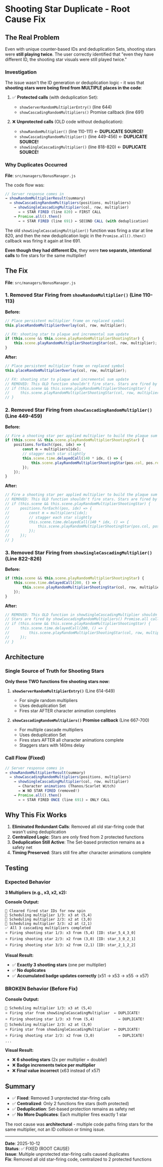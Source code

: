 # Shooting Star Duplicate - Root Cause Fix

## The Real Problem

Even with unique counter-based IDs and deduplication Sets, shooting stars were **still playing twice**. The user correctly identified that "even they have different ID, the shooting star visuals were still played twice."

### Investigation

The issue wasn't the ID generation or deduplication logic - it was that **shooting stars were being fired from MULTIPLE places in the code**:

1. ✅ **Protected calls** (with deduplication Set):
   - `showServerRandomMultiplierEntry()` (line 644)
   - `showCascadingRandomMultipliers()` Promise callback (line 691)

2. ❌ **Unprotected calls** (OLD code without deduplication):
   - `showRandomMultiplier()` (line 110-111) ← **DUPLICATE SOURCE!**
   - `showCascadingRandomMultiplier()` (line 449-456) ← **DUPLICATE SOURCE!**
   - `showSingleCascadingMultiplier()` (line 818-820) ← **DUPLICATE SOURCE!**

### Why Duplicates Occurred

**File**: `src/managers/BonusManager.js`

The code flow was:

```javascript
// Server response comes in
→ showRandomMultiplierResult(summary)
  → showCascadingRandomMultipliers(positions, multipliers)
    → showSingleCascadingMultiplier(col, row, multiplier)
      → ⭐ STAR FIRED (line 820) ← FIRST CALL
    → Promise.all().then()
      → ⭐ STAR FIRED (line 691) ← SECOND CALL (with deduplication)
```

The old `showSingleCascadingMultiplier()` function was firing a star at line 820, and then the new deduplication logic in the `Promise.all().then()` callback was firing it again at line 691.

**Even though they had different IDs**, they were **two separate, intentional calls** to fire stars for the same multiplier!

## The Fix

**File**: `src/managers/BonusManager.js`

### 1. Removed Star Firing from `showRandomMultiplier()` (Line 110-113)

**Before:**
```javascript
// Place persistent multiplier frame on replaced symbol
this.placeRandomMultiplierOverlay(col, row, multiplier);

// FX: shooting star to plaque and incremental sum update
if (this.scene && this.scene.playRandomMultiplierShootingStar) {
    this.scene.playRandomMultiplierShootingStar(col, row, multiplier); ← DUPLICATE!
}
```

**After:**
```javascript
// Place persistent multiplier frame on replaced symbol
this.placeRandomMultiplierOverlay(col, row, multiplier);

// FX: shooting star to plaque and incremental sum update
// REMOVED: This OLD function shouldn't fire stars. Stars are fired by showServerRandomMultiplierEntry() with deduplication.
// if (this.scene && this.scene.playRandomMultiplierShootingStar) {
//     this.scene.playRandomMultiplierShootingStar(col, row, multiplier);
// }
```

### 2. Removed Star Firing from `showCascadingRandomMultiplier()` (Line 449-459)

**Before:**
```javascript
// Fire a shooting star per applied multiplier to build the plaque sum visually, arrival controls sum
if (this.scene && this.scene.playRandomMultiplierShootingStar) {
    positions.forEach((pos, idx) => {
        const m = multipliers[idx];
        // stagger each star slightly
        this.scene.time.delayedCall(140 * idx, () => {
            this.scene.playRandomMultiplierShootingStar(pos.col, pos.row, m); ← DUPLICATE!
        });
    });
}
```

**After:**
```javascript
// Fire a shooting star per applied multiplier to build the plaque sum visually, arrival controls sum
// REMOVED: This OLD function shouldn't fire stars. Stars are fired by showCascadingRandomMultipliers() with deduplication.
// if (this.scene && this.scene.playRandomMultiplierShootingStar) {
//     positions.forEach((pos, idx) => {
//         const m = multipliers[idx];
//         // stagger each star slightly
//         this.scene.time.delayedCall(140 * idx, () => {
//             this.scene.playRandomMultiplierShootingStar(pos.col, pos.row, m);
//         });
//     });
// }
```

### 3. Removed Star Firing from `showSingleCascadingMultiplier()` (Line 822-826)

**Before:**
```javascript
if (this.scene && this.scene.playRandomMultiplierShootingStar) {
    this.scene.time.delayedCall(200, () => {
        this.scene.playRandomMultiplierShootingStar(col, row, multiplier); ← DUPLICATE!
    });
}
```

**After:**
```javascript
// REMOVED: This OLD function in showSingleCascadingMultiplier shouldn't fire stars. 
// Stars are fired by showCascadingRandomMultipliers() Promise.all callback with deduplication.
// if (this.scene && this.scene.playRandomMultiplierShootingStar) {
//     this.scene.time.delayedCall(200, () => {
//         this.scene.playRandomMultiplierShootingStar(col, row, multiplier);
//     });
// }
```

## Architecture

### Single Source of Truth for Shooting Stars

**Only these TWO functions fire shooting stars now:**

1. **`showServerRandomMultiplierEntry()`** (Line 614-649)
   - For single random multipliers
   - Uses deduplication Set
   - Fires star AFTER character animation completes

2. **`showCascadingRandomMultipliers()` Promise callback** (Line 667-700)
   - For multiple cascade multipliers
   - Uses deduplication Set
   - Fires stars AFTER all character animations complete
   - Staggers stars with 140ms delay

### Call Flow (Fixed)

```javascript
// Server response comes in
→ showRandomMultiplierResult(summary)
  → showCascadingRandomMultipliers(positions, multipliers)
    → showSingleCascadingMultiplier(col, row, multiplier)
      → Character animations (Thanos/Scarlet Witch)
      → ❌ NO STAR FIRED (removed!)
    → Promise.all().then()
      → ⭐ STAR FIRED ONCE (line 691) ← ONLY CALL
```

## Why This Fix Works

1. **Eliminated Redundant Calls**: Removed all old star-firing code that wasn't using deduplication
2. **Centralized Logic**: Stars are only fired from 2 protected functions
3. **Deduplication Still Active**: The Set-based protection remains as a safety net
4. **Timing Preserved**: Stars still fire after character animations complete

## Testing

### Expected Behavior

**3 Multipliers (e.g., x3, x2, x2):**

**Console Output:**
```
🧹 Cleared fired star IDs for new spin
🎲 Scheduling multiplier 1/3: x3 at (5,4)
🎲 Scheduling multiplier 2/3: x2 at (3,0)
🎲 Scheduling multiplier 3/3: x2 at (2,1)
✅ All 3 cascading multipliers completed
⭐ Firing shooting star 1/3: x3 from (5,4) [ID: star_5_4_3_0]
⭐ Firing shooting star 2/3: x2 from (3,0) [ID: star_3_0_2_1]
⭐ Firing shooting star 3/3: x2 from (2,1) [ID: star_2_1_2_2]
```

**Visual Result:**
- ✅ **Exactly 3 shooting stars** (one per multiplier)
- ✅ **No duplicates**
- ✅ **Accumulated badge updates correctly** (x51 → x53 → x55 → x57)

### BROKEN Behavior (Before Fix)

**Console Output:**
```
🎲 Scheduling multiplier 1/3: x3 at (5,4)
⭐ Firing star from showSingleCascadingMultiplier  ← DUPLICATE!
⭐ Firing shooting star 1/3: x3 from (5,4)           ← DUPLICATE!
🎲 Scheduling multiplier 2/3: x2 at (3,0)
⭐ Firing star from showSingleCascadingMultiplier  ← DUPLICATE!
⭐ Firing shooting star 2/3: x2 from (3,0)           ← DUPLICATE!
...
```

**Visual Result:**
- ❌ **6 shooting stars** (2x per multiplier = double!)
- ❌ **Badge increments twice per multiplier**
- ❌ **Final value incorrect** (x63 instead of x57)

## Summary

- ✅ **Fixed**: Removed 3 unprotected star-firing calls
- ✅ **Centralized**: Only 2 functions fire stars (both protected)
- ✅ **Deduplication**: Set-based protection remains as safety net
- ✅ **No More Duplicates**: Each multiplier fires exactly 1 star

The root cause was **architectural** - multiple code paths firing stars for the same multiplier, not an ID collision or timing issue.

---

**Date**: 2025-10-12  
**Status**: ✅ FIXED (ROOT CAUSE)  
**Issue**: Multiple unprotected star-firing calls caused duplicates  
**Fix**: Removed all old star-firing code, centralized to 2 protected functions

